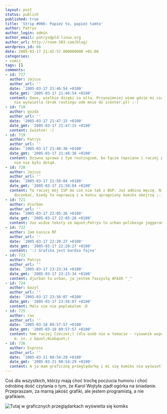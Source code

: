 ```yaml
---
layout: post
status: publish
published: true
title: 'Strip #006: Papież to, papież tamto'
author: Patrys
author_login: admin
author_email: patrys@pld-linux.org
author_url: http://room-303.com/blog/
wordpress_id: 66
date: 2005-03-17 21:42:57.000000000 +01:00
categories:
- comic
tags: []
comments:
- id: 717
  author: Jajcus
  author_url: ''
  date: '2005-03-17 21:46:54 +0100'
  date_gmt: '2005-03-17 21:46:54 +0100'
  content: Oooo, wielkie dzięki za alta. Przynajmniej wiem gdzie mi się w FF obrazek
    nie wyświetla (brak routingu ode mnie do icenter.pl) ;-)
- id: 718
  author: gozda
  author_url: ''
  date: '2005-03-17 21:47:15 +0100'
  date_gmt: '2005-03-17 21:47:15 +0100'
  content: świetne! :)
- id: 719
  author: Patrys
  author_url: ''
  date: '2005-03-17 21:48:36 +0100'
  date_gmt: '2005-03-17 21:48:36 +0100'
  content: Dziwna sprawa z tym routingiem, bo łącze tepsiane i raczej problemów z
    nim nie było dotąd.
- id: 720
  author: Jajcus
  author_url: ''
  date: '2005-03-17 21:50:04 +0100'
  date_gmt: '2005-03-17 21:50:04 +0100'
  content: To raczej mój ISP ma coś nie tak z BGP. Już admina męczę. Nie mogę się
    doczekać, kiedy to naprawią i w końcu upragniony komiks obejrzę ;-)
- id: 721
  author: djurban
  author_url: ''
  date: '2005-03-17 22:05:26 +0100'
  date_gmt: '2005-03-17 22:05:26 +0100'
  content: Juz widze teksty ze &quot;Patrys to urban polskeigo joggera&quot; :)
- id: 722
  author: Jam Łasica RF
  author_url: ''
  date: '2005-03-17 22:20:27 +0100'
  date_gmt: '2005-03-17 22:20:27 +0100'
  content: ':) Grafika jest bardzo fajna'
- id: 723
  author: Patrys
  author_url: ''
  date: '2005-03-17 23:23:34 +0100'
  date_gmt: '2005-03-17 23:23:34 +0100'
  content: djurban to urban, ja jestem faszystą AFAIK ^_^
- id: 724
  author: bazyl
  author_url: ''
  date: '2005-03-17 23:56:07 +0100'
  date_gmt: '2005-03-17 23:56:07 +0100'
  content: Malo sie nie poplakalem :D
- id: 725
  author: rav
  author_url: ''
  date: '2005-03-18 09:57:57 +0100'
  date_gmt: '2005-03-18 09:57:57 +0100'
  content: hmm raczej Czeczot;) (dla osób nie w temacie - rysownik współpracujący
    m. in. z &quot;Nie&quot;)
- id: 726
  author: Express
  author_url: ''
  date: '2005-03-21 08:54:29 +0100'
  date_gmt: '2005-03-21 08:54:29 +0100'
  content: A ja mam graficzną przeglądarkę i mi się komiks nie wyświetlił...
---
```

<p>Coś dla wszystkich, którzy mają choć trochę poczucia humoru i choć odrobinę dość czytania o tym, że Karol Wojtyła zjadł ogórka na śniadanie. Przepraszam, za marną jakość grafiki, ale jestem programistą, a nie grafikiem.</p>

<p class="strip"><img src="http://patrys.icenter.pl/comic/006-pope.png" alt="Tutaj w graficznych przeglądarkach wyświetla się komiks" /></p>
